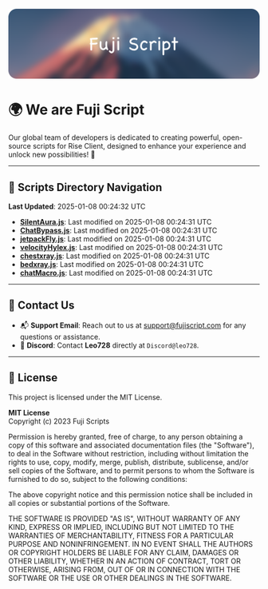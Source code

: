 ![Banner](.github/b.webp)

# 🌍 **We are Fuji Script**

Our global team of developers is dedicated to creating powerful, open-source scripts for Rise Client, designed to enhance your experience and unlock new possibilities! 🌟

---
<!-- SCRIPTS_NAVIGATION_START -->
## 📂 **Scripts Directory Navigation**

**Last Updated**: 2025-01-08 00:24:32 UTC

- **[SilentAura.js](scripts/SilentAura.js)**: Last modified on 2025-01-08 00:24:31 UTC
- **[ChatBypass.js](scripts/ChatBypass.js)**: Last modified on 2025-01-08 00:24:31 UTC
- **[jetpackFly.js](scripts/jetpackFly.js)**: Last modified on 2025-01-08 00:24:31 UTC
- **[velocityHylex.js](scripts/velocityHylex.js)**: Last modified on 2025-01-08 00:24:31 UTC
- **[chestxray.js](scripts/chestxray.js)**: Last modified on 2025-01-08 00:24:31 UTC
- **[bedxray.js](scripts/bedxray.js)**: Last modified on 2025-01-08 00:24:31 UTC
- **[chatMacro.js](scripts/chatMacro.js)**: Last modified on 2025-01-08 00:24:31 UTC

<!-- SCRIPTS_NAVIGATION_END -->

---

## 💬 **Contact Us**  
- 📬 **Support Email**: Reach out to us at [support@fujiscript.com](mailto:support@fujiscript.com) for any questions or assistance.  
- 💬 **Discord**: Contact **Leo728** directly at `Discord@leo728`.

---

## 📜 **License**

This project is licensed under the MIT License.  

**MIT License**  
Copyright (c) 2023 Fuji Scripts  

Permission is hereby granted, free of charge, to any person obtaining a copy of this software and associated documentation files (the "Software"), to deal in the Software without restriction, including without limitation the rights to use, copy, modify, merge, publish, distribute, sublicense, and/or sell copies of the Software, and to permit persons to whom the Software is furnished to do so, subject to the following conditions:  

The above copyright notice and this permission notice shall be included in all copies or substantial portions of the Software.  

THE SOFTWARE IS PROVIDED "AS IS", WITHOUT WARRANTY OF ANY KIND, EXPRESS OR IMPLIED, INCLUDING BUT NOT LIMITED TO THE WARRANTIES OF MERCHANTABILITY, FITNESS FOR A PARTICULAR PURPOSE AND NONINFRINGEMENT. IN NO EVENT SHALL THE AUTHORS OR COPYRIGHT HOLDERS BE LIABLE FOR ANY CLAIM, DAMAGES OR OTHER LIABILITY, WHETHER IN AN ACTION OF CONTRACT, TORT OR OTHERWISE, ARISING FROM, OUT OF OR IN CONNECTION WITH THE SOFTWARE OR THE USE OR OTHER DEALINGS IN THE SOFTWARE.  

